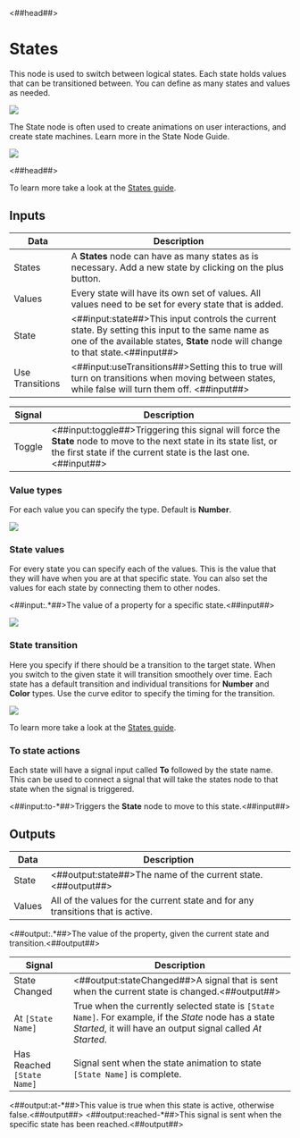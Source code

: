 <##head##>

# States

This node is used to switch between logical states. Each state holds values that can be transitioned between. You can define as many states and values as needed.

<div class="ndl-image-with-background l">

![](/nodes/utilities/logic/states/states_visual.gif)

</div>

The <span class="ndl-node">State</span> node is often used to create animations on user interactions, and create state machines. Learn more in the State Node Guide.

<div class="ndl-image-with-background l">

![](/nodes/utilities/logic/states/states_node.gif)

</div>

<##head##>

To learn more take a look at the [States guide](/docs/guides/user-interfaces/states).

## Inputs

| Data                                          | Description                                                                                                                                                                                                 |
| --------------------------------------------- | ----------------------------------------------------------------------------------------------------------------------------------------------------------------------------------------------------------- |
| <span class="ndl-data">States</span>          | A **States** node can have as many states as is necessary. Add a new state by clicking on the plus button.                                                                                                  |
| <span class="ndl-data">Values</span>          | Every state will have its own set of values. All values need to be set for every state that is added.                                                                                                       |
| <span class="ndl-data">State</span>           | <##input:state##>This input controls the current state. By setting this input to the same name as one of the available states, **State** node will change to that state.<##input##>                         |
| <span class="ndl-data">Use Transitions</span> | <##input:useTransitions##>Setting this to <span class="ndl-data">true</span> will turn on transitions when moving between states, while <span class="ndl-data">false</span> will turn them off. <##input##> |

| Signal                                 | Description                                                                                                                                                                             |
| -------------------------------------- | --------------------------------------------------------------------------------------------------------------------------------------------------------------------------------------- |
| <span class="ndl-signal">Toggle</span> | <##input:toggle##>Triggering this signal will force the **State** node to move to the next state in its state list, or the first state if the current state is the last one.<##input##> |

### Value types

For each value you can specify the type. Default is **Number**.

<div class="ndl-image-with-background">
    <img src="/nodes/animation/states-value-types.png" class="ndl-image small"></img>
</div>

### State values

For every state you can specify each of the values. This is the value that they will have when you are at that specific state. You can also set the values for each state by connecting them to other nodes.

<span class="hidden-props-for-editor"><##input:.\*##>The value of a property for a specific state.<##input##></span>

<div class="ndl-image-with-background">
    <img src="/nodes/animation/state-values.png" class="ndl-image small"></img>
</div>

### State transition

Here you specify if there should be a transition to the target state. When you switch to the given state it will transition smoothely over time. Each state has a default transition and individual transitions for **Number** and **Color** types. Use the curve editor to specify the timing for the transition.

<div class="ndl-image-with-background">
    <img src="/guides/states/change-size-curve.gif" class="ndl-image med"></img>
</div>

To learn more take a look at the [States guide](/docs/guides/user-interfaces/states).

### To state actions

Each state will have a signal input called **To** followed by the state name. This can be used to connect a signal that will take the states node to that state when the signal is triggered.

<span class="hidden-props-for-editor"><##input:to-\*##>Triggers the **State** node to move to this state.<##input##></span>

## Outputs

| Data                                 | Description                                                                     |
| ------------------------------------ | ------------------------------------------------------------------------------- |
| <span class="ndl-data">State</span>  | <##output:state##>The name of the current state.<##output##>                    |
| <span class="ndl-data">Values</span> | All of the values for the current state and for any transitions that is active. |

<span class="hidden-props-for-editor"><##output:.\*##>The value of the property, given the current state and transition.<##output##></span>

| Signal                                                     | Description                                                                                                                                                          |
| ---------------------------------------------------------- | -------------------------------------------------------------------------------------------------------------------------------------------------------------------- |
| <span class="ndl-signal">State Changed</span>              | <##output:stateChanged##>A signal that is sent when the current state is changed.<##output##>                                                                        |
| <span class="ndl-signal">At `[State Name]`</span>          | True when the currently selected state is `[State Name]`. For example, if the _State_ node has a state _Started_, it will have an output signal called _At Started_. |
| <span class="ndl-signal">Has Reached `[State Name]`</span> | Signal sent when the state animation to state `[State Name]` is complete.                                                                                            |

<span class="hidden-props-for-editor"><##output:at-\*##>This value is <span class="ndl-data">true</span> when this state is active, otherwise <span class="ndl-data">false</span>.<##output##></span>
<span class="hidden-props-for-editor"><##output:reached-\*##>This signal is sent when the specific state has been reached.<##output##></span>
